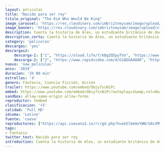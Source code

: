 ```yaml
---
layout: peliculas
title: "Nacido para ser rey"
titulo_original: "The Kid Who Would Be King"
image_carousel: 'https://res.cloudinary.com/imbriitneysam/image/upload/v1557029076/nacido-poster-min.jpg'
image_banner: 'https://res.cloudinary.com/imbriitneysam/image/upload/v1557029076/nacido-poster-min.jpg'
description: Cuenta la historia de Alex, un estudiante británico de doce años, cuyos problemas diarios pasan a un segundo plano cuando descubre la mítica espada Excalibur. Ahora, con la espada más poderosa de la historia en manos del escolar más desvalido de Inglaterra, una aventura épica comienza toda vez que Alex y sus amigos tendrán que contener a una villana medieval de nombre Morgana, quien está empecinada en destruir el mundo.
description_corta: Cuenta la historia de Alex, un estudiante británico de doce años, cuyos problemas diarios pasan a un segundo plano cuando descubre la mítica espada Excalibur. Ahora, con la espada más poderosa de la historia en manos del...
category: 'peliculas'
descargas: 'yes'
descargas2:
    descarga-1: ["1", "https://oload.life/f/kBgZQ5pyTVo", "https://www.google.com/s2/favicons?domain=openload.co","OpenLoad","https://res.cloudinary.com/imbriitneysam/image/upload/v1541473684/mexico.png", "Latino", "Full HD"]
    descarga-2: ["2", "https://www.rapidvideo.com/d/G1QDGA48AR", "https://www.google.com/s2/favicons?domain=www.rapidvideo.com","RapidVideo","https://res.cloudinary.com/imbriitneysam/image/upload/v1541473684/mexico.png", "Latino", "Full HD"]
nuevo: 'new_peliculas'
anio: '2019'
duracion: '2h 00 min'
estrellas: '4'
genero: Fantasía, Ciencia Ficción, Acción
trailer: https://www.youtube.com/embed/Obiy7scNiPc
embed: https://www.youtube.com/embed/Obiy7scNiPc?autoplay=1&amp;rel=0&amp;hd=1&border=0&wmode=opaque&enablejsapi=1&modestbranding=1&controls=1&showinfo=0
sandbox: allow-same-origin allow-forms
reproductor: fembed
clasificacion: '+5'
calidad: 'Full HD'
idioma: 'Latino'
fuente: 'cueva'
reproductores: ["https://api.cuevana3.io/rr/gd.php?h=ek5lbm9xYWNrS0xJMVp5b21KREk0dFBLbjVkaHhkRGdrOG1jbnBpUnhhS1Z2S21DZXEzRzRNdVhkNWFBcEtXOXlxdWZhbVM3anVEWWw1WjNoN2FYMzd5U3FadVkyUT09"]
tags:
- Fantasia
twitter_text: Nacido para ser rey
introduction: Cuenta la historia de Alex, un estudiante británico de doce años, cuyos problemas diarios pasan a un segundo plano cuando descubre la mítica espada Excalibur. Ahora, con la espada más poderosa de la historia en manos del...
---
```












